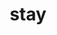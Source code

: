 ---
category: 4-letters
denotation: null
name: stay
reference_link: https://www.etymonline.com/word/stay
root_language: null
root_name: null
title: stay
type: free
word_sums:
- respelling: stay
  sum: 'Stay + '
---